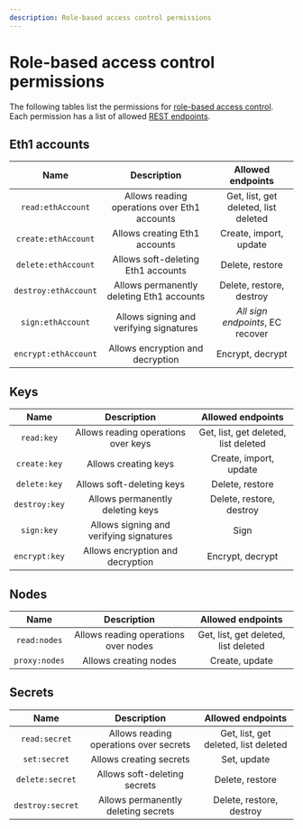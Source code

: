```yaml
---
description: Role-based access control permissions
---
```


# Role-based access control permissions

The following tables list the permissions for [role-based access control](../Concepts/Auth.md#role-based-access-control).
Each permission has a list of allowed [REST endpoints](Rest.md).

## Eth1 accounts

| Name                 | Description                                  | Allowed endpoints                    |
| :------------------: | :------------------------------------------: | :----------------------------------: |
| `read:ethAccount`    | Allows reading operations over Eth1 accounts | Get, list, get deleted, list deleted |
| `create:ethAccount`  | Allows creating Eth1 accounts                | Create, import, update               |
| `delete:ethAccount`  | Allows soft-deleting Eth1 accounts           | Delete, restore                      |
| `destroy:ethAccount` | Allows permanently deleting Eth1 accounts    | Delete, restore, destroy             |
| `sign:ethAccount`    | Allows signing and verifying signatures      | *All sign endpoints*, EC recover     |
| `encrypt:ethAccount` | Allows encryption and decryption             | Encrypt, decrypt                     |

## Keys

| Name          | Description                             | Allowed endpoints                    |
| :-----------: | :-------------------------------------: | :----------------------------------: |
| `read:key`    | Allows reading operations over keys     | Get, list, get deleted, list deleted |
| `create:key`  | Allows creating keys                    | Create, import, update               |
| `delete:key`  | Allows soft-deleting keys               | Delete, restore                      |
| `destroy:key` | Allows permanently deleting keys        | Delete, restore, destroy             |
| `sign:key`    | Allows signing and verifying signatures | Sign                                 |
| `encrypt:key` | Allows encryption and decryption        | Encrypt, decrypt                     |

## Nodes

| Name          | Description                          | Allowed endpoints                    |
| :-----------: | :----------------------------------: | :----------------------------------: |
| `read:nodes`  | Allows reading operations over nodes | Get, list, get deleted, list deleted |
| `proxy:nodes` | Allows creating nodes                | Create, update                       |

## Secrets

| Name             | Description                            | Allowed endpoints                    |
| :--------------: | :------------------------------------: | :----------------------------------: |
| `read:secret`    | Allows reading operations over secrets | Get, list, get deleted, list deleted |
| `set:secret`     | Allows creating secrets                | Set, update                          |
| `delete:secret`  | Allows soft-deleting secrets           | Delete, restore                      |
| `destroy:secret` | Allows permanently deleting secrets    | Delete, restore, destroy             |
